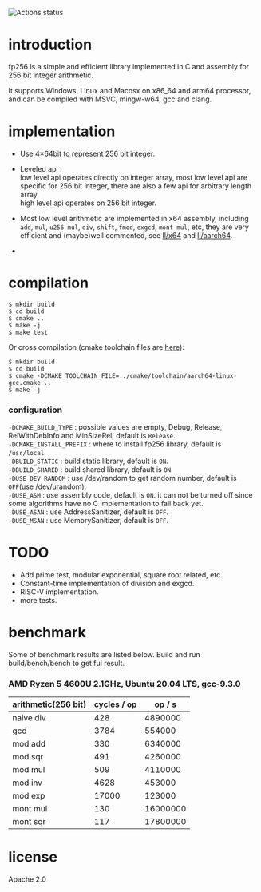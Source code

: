 ![Actions status](https://github.com/piggypiggy/fp256/workflows/cmake-CI/badge.svg?branch=master)

# introduction
fp256 is a simple and efficient library implemented in C and assembly for 256 bit integer arithmetic.  

It supports Windows, Linux and Macosx on x86_64 and arm64 processor, and can be compiled with MSVC, mingw-w64, gcc and clang.  

# implementation
* Use 4×64bit to represent 256 bit integer.

* Leveled api :  
low level api operates directly on integer array, most low level api are specific for 256 bit integer, there are also a few api for arbitrary length array.  
high level api operates on 256 bit integer.

* Most low level arithmetic are implemented in x64 assembly, including `add`, `mul`, `u256 mul`, `div`, `shift`, `fmod`, `exgcd`, `mont mul`, etc, they are very efficient and (maybe)well commented, see [ll/x64](https://github.com/piggypiggy/fp256/tree/master/src/ll/x64) and [ll/aarch64](https://github.com/piggypiggy/fp256/tree/master/src/ll/aarch64).

* 

# compilation
    $ mkdir build
    $ cd build
    $ cmake ..
    $ make -j
    $ make test

Or cross compilation (cmake toolchain files are [here](https://github.com/piggypiggy/fp256/tree/master/cmake/toolchain)):

    $ mkdir build
    $ cd build
    $ cmake -DCMAKE_TOOLCHAIN_FILE=../cmake/toolchain/aarch64-linux-gcc.cmake ..
    $ make -j

### configuration
`-DCMAKE_BUILD_TYPE` : possible values are empty, Debug, Release, RelWithDebInfo and MinSizeRel, default is `Release`.  
`-DCMAKE_INSTALL_PREFIX` : where to install fp256 library, default is `/usr/local`.  
`-DBUILD_STATIC` : build static library, default is `ON`.  
`-DBUILD_SHARED` : build shared library, default is `ON`.  
`-DUSE_DEV_RANDOM` : use /dev/random to get random number, default is `OFF`(use /dev/urandom).  
`-DUSE_ASM` : use assembly code, default is `ON`. it can not be turned off since some algorithms have no C implementation to fall back yet.  
`-DUSE_ASAN` : use AddressSanitizer, default is `OFF`.  
`-DUSE_MSAN` : use MemorySanitizer, default is `OFF`.  

# TODO
* Add prime test, modular exponential, square root related, etc.
* Constant-time implementation of division and exgcd.
* RISC-V implementation.
* more tests.

# benchmark
Some of benchmark results are listed below. Build and run build/bench/bench to get ful result.
### AMD Ryzen 5 4600U 2.1GHz, Ubuntu 20.04 LTS, gcc-9.3.0
arithmetic(256 bit)     |      cycles / op      |      op / s      |
------------------------|-----------------------|------------------|
naive div               |           428         |     4890000      |
gcd                     |          3784         |      554000      |
mod add                 |           330         |     6340000      |
mod sqr                 |           491         |     4260000      |
mod mul                 |           509         |     4110000      |
mod inv                 |          4628         |      453000      |
mod exp                 |         17000         |      123000      |
mont mul                |           130         |    16000000      |
mont sqr                |           117         |    17800000      |

# license
Apache 2.0
